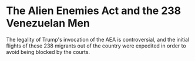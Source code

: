 # The Alien Enemies Act and the 238 Venezuelan Men

The legality of Trump's invocation of the AEA is controversial, and the initial flights of these 238 migrants out of the country were expedited in order to avoid being blocked by the courts.